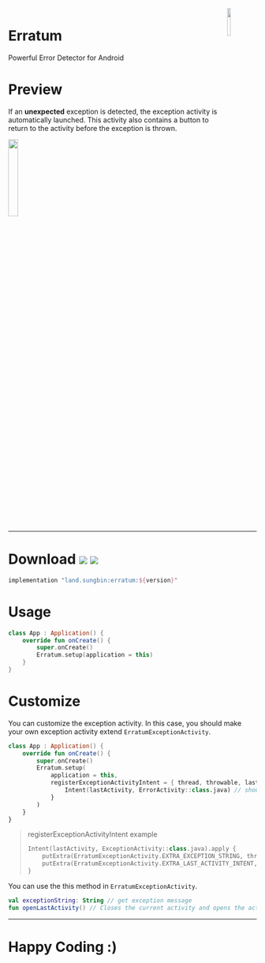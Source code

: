 <img src="https://user-images.githubusercontent.com/40740128/135403661-6942d23f-57be-48ba-84c6-01cd253253e3.png" align="right" width="12%"/>

# Erratum

Powerful Error Detector for Android

# Preview

If an **unexpected** exception is detected, the exception activity is automatically launched. This activity also contains a button to return to the activity before the exception is thrown.

<img src="https://user-images.githubusercontent.com/40740128/151650056-36271d87-7568-4c6c-b04c-b8ec32f681dd.png" width="20%" />

---

# Download [![](https://img.shields.io/maven-central/v/land.sungbin/erratum)](https://search.maven.org/artifact/land.sungbin/erratum) ![](https://img.shields.io/badge/API-14%2B-brightgreen.svg)

```groovy
implementation "land.sungbin:erratum:${version}"
```

# Usage

```kotlin
class App : Application() {
    override fun onCreate() {
        super.onCreate()
        Erratum.setup(application = this)
    }
}
```

# Customize

You can customize the exception activity. In this case, you should make your own exception activity extend `ErratumExceptionActivity`.

```kotlin
class App : Application() {
    override fun onCreate() {
        super.onCreate()
        Erratum.setup(
            application = this,
            registerExceptionActivityIntent = { thread, throwable, lastActivity ->
                Intent(lastActivity, ErrorActivity::class.java) // should return custom exception activity intent
            }
        )
    }
}
```

> registerExceptionActivityIntent example
>
> ```kotlin
> Intent(lastActivity, ExceptionActivity::class.java).apply {
>     putExtra(ErratumExceptionActivity.EXTRA_EXCEPTION_STRING, throwable.toString())
>     putExtra(ErratumExceptionActivity.EXTRA_LAST_ACTIVITY_INTENT, lastActivity.intent)
> }
> ```

You can use the this method in `ErratumExceptionActivity`.

```kotlin
val exceptionString: String // get exception message
fun openLastActivity() // Closes the current activity and opens the activity before an exception is thrown.
```

---

# Happy Coding :)
